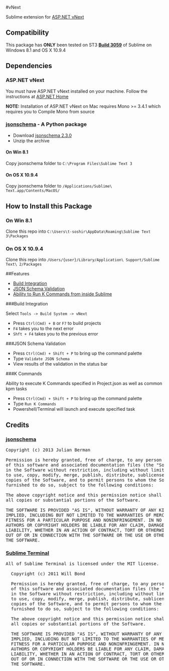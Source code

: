 #vNext


Sublime extension for [ASP.NET vNext](https://github.com/aspnet/home)

## Compatibility

This package has **ONLY** been tested on ST3 [**Build 3059**](http://www.sublimetext.com/3) of Sublime on Windows 8.1 and OS X 10.9.4

## Dependencies

### ASP.NET vNext
You must have ASP.NET vNext installed on your machine. Follow the instructions at [ASP.NET Home](https://github.com/aspnet/home)

**NOTE:** Installation of ASP.NET vNext on Mac requires Mono >= 3.4.1 which requires you to Compile Mono from source

### [jsonschema](https://pypi.python.org/pypi/jsonschema/2.3.0) - A Python package

- Download [jsonschema 2.3.0](https://pypi.python.org/packages/source/j/jsonschema/jsonschema-2.3.0.zip#md5=0275f70c5f7c65657555ff478a4fc89c)
- Unzip the archive

#### On Win 8.1
Copy jsonschema folder to `C:\Program Files\Sublime Text 3`
#### On OS X 10.9.4
Copy jsonschema folder to `/Applications/Sublime\ Text.app/Contents/MacOS/`

## How to Install this Package

### On Win 8.1

Clone this repo into `C:\Users\t-soshir\AppData\Roaming\Sublime Text 3\Packages`

### On OS X 10.9.4

Clone this repo into `/Users/{user}/Library/Application\ Support/Sublime Text\ 2/Packages`

##Features

- [Build Integration](#build-integration)
- [JSON Schema Validation](#json-schema-validation)
- [Ability to Run K Commands from inside Sublime](#k-commands)

###Build Integration

Select `Tools -> Build System -> vNext`

- Press `Ctrl(Cmd) + B` or `F7` to build projects
- `F4` takes you to the next error
- `Shft + F4` takes you to the previous error

###JSON Schema Validation

- Press `Ctrl(Cmd) + Shift + P` to bring up the command palette
- Type `Validate JSON Schema`
- View results of the validation in  the status bar

###K Commands

Ability to execute K Commands specified in Project.json as well as common kpm tasks

- Press `Ctrl(Cmd) + Shift + P` to bring up the command palette
- Type `Run K Commands`
- Powershell/Terminal will launch and execute specified task

## Credits

### [jsonschema](https://github.com/Julian/jsonschema)

<pre>
Copyright (c) 2013 Julian Berman

Permission is hereby granted, free of charge, to any person obtaining a copy
of this software and associated documentation files (the "Software"), to deal
in the Software without restriction, including without limitation the rights
to use, copy, modify, merge, publish, distribute, sublicense, and/or sell
copies of the Software, and to permit persons to whom the Software is
furnished to do so, subject to the following conditions:

The above copyright notice and this permission notice shall be included in
all copies or substantial portions of the Software.

THE SOFTWARE IS PROVIDED "AS IS", WITHOUT WARRANTY OF ANY KIND, EXPRESS OR
IMPLIED, INCLUDING BUT NOT LIMITED TO THE WARRANTIES OF MERCHANTABILITY,
FITNESS FOR A PARTICULAR PURPOSE AND NONINFRINGEMENT. IN NO EVENT SHALL THE
AUTHORS OR COPYRIGHT HOLDERS BE LIABLE FOR ANY CLAIM, DAMAGES OR OTHER
LIABILITY, WHETHER IN AN ACTION OF CONTRACT, TORT OR OTHERWISE, ARISING FROM,
OUT OF OR IN CONNECTION WITH THE SOFTWARE OR THE USE OR OTHER DEALINGS IN
THE SOFTWARE.
</pre>

### [Sublime Terminal]()

<pre>
All of Sublime Terminal is licensed under the MIT license.

  Copyright (c) 2011 Will Bond <will@wbond.net>

  Permission is hereby granted, free of charge, to any person obtaining a copy
  of this software and associated documentation files (the "Software"), to deal
  in the Software without restriction, including without limitation the rights
  to use, copy, modify, merge, publish, distribute, sublicense, and/or sell
  copies of the Software, and to permit persons to whom the Software is
  furnished to do so, subject to the following conditions:

  The above copyright notice and this permission notice shall be included in
  all copies or substantial portions of the Software.

  THE SOFTWARE IS PROVIDED "AS IS", WITHOUT WARRANTY OF ANY KIND, EXPRESS OR
  IMPLIED, INCLUDING BUT NOT LIMITED TO THE WARRANTIES OF MERCHANTABILITY,
  FITNESS FOR A PARTICULAR PURPOSE AND NONINFRINGEMENT. IN NO EVENT SHALL THE
  AUTHORS OR COPYRIGHT HOLDERS BE LIABLE FOR ANY CLAIM, DAMAGES OR OTHER
  LIABILITY, WHETHER IN AN ACTION OF CONTRACT, TORT OR OTHERWISE, ARISING FROM,
  OUT OF OR IN CONNECTION WITH THE SOFTWARE OR THE USE OR OTHER DEALINGS IN
  THE SOFTWARE.
</pre>